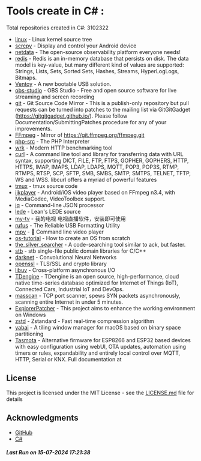 # Tools create in C# : 

Total repositories created in C#: 3102322

- [linux](https://github.com/torvalds/linux) - Linux kernel source tree
- [scrcpy](https://github.com/Genymobile/scrcpy) - Display and control your Android device
- [netdata](https://github.com/netdata/netdata) - The open-source observability platform everyone needs!
- [redis](https://github.com/redis/redis) - Redis is an in-memory database that persists on disk. The data model is key-value, but many different kind of values are supported: Strings, Lists, Sets, Sorted Sets, Hashes, Streams, HyperLogLogs, Bitmaps.
- [Ventoy](https://github.com/ventoy/Ventoy) - A new bootable USB solution.
- [obs-studio](https://github.com/obsproject/obs-studio) - OBS Studio - Free and open source software for live streaming and screen recording
- [git](https://github.com/git/git) - Git Source Code Mirror - This is a publish-only repository but pull requests can be turned into patches to the mailing list via GitGitGadget (https://gitgitgadget.github.io/). Please follow Documentation/SubmittingPatches procedure for any of your improvements.
- [FFmpeg](https://github.com/FFmpeg/FFmpeg) - Mirror of https://git.ffmpeg.org/ffmpeg.git
- [php-src](https://github.com/php/php-src) - The PHP Interpreter
- [wrk](https://github.com/wg/wrk) - Modern HTTP benchmarking tool
- [curl](https://github.com/curl/curl) - A command line tool and library for transferring data with URL syntax, supporting DICT, FILE, FTP, FTPS, GOPHER, GOPHERS, HTTP, HTTPS, IMAP, IMAPS, LDAP, LDAPS, MQTT, POP3, POP3S, RTMP, RTMPS, RTSP, SCP, SFTP, SMB, SMBS, SMTP, SMTPS, TELNET, TFTP, WS and WSS. libcurl offers a myriad of powerful features
- [tmux](https://github.com/tmux/tmux) - tmux source code
- [ijkplayer](https://github.com/bilibili/ijkplayer) - Android/iOS video player based on FFmpeg n3.4, with MediaCodec, VideoToolbox support.
- [jq](https://github.com/jqlang/jq) - Command-line JSON processor
- [lede](https://github.com/coolsnowwolf/lede) - Lean's LEDE source
- [my-tv](https://github.com/lizongying/my-tv) - 我的电视 电视直播软件，安装即可使用
- [rufus](https://github.com/pbatard/rufus) - The Reliable USB Formatting Utility
- [mpv](https://github.com/mpv-player/mpv) - 🎥 Command line video player
- [os-tutorial](https://github.com/cfenollosa/os-tutorial) - How to create an OS from scratch
- [the_silver_searcher](https://github.com/ggreer/the_silver_searcher) - A code-searching tool similar to ack, but faster.
- [stb](https://github.com/nothings/stb) - stb single-file public domain libraries for C/C++
- [darknet](https://github.com/pjreddie/darknet) - Convolutional Neural Networks
- [openssl](https://github.com/openssl/openssl) - TLS/SSL and crypto library
- [libuv](https://github.com/libuv/libuv) - Cross-platform asynchronous I/O
- [TDengine](https://github.com/taosdata/TDengine) - TDengine is an open source, high-performance, cloud native time-series database optimized for Internet of Things (IoT), Connected Cars, Industrial IoT and DevOps.
- [masscan](https://github.com/robertdavidgraham/masscan) - TCP port scanner, spews SYN packets asynchronously, scanning entire Internet in under 5 minutes.
- [ExplorerPatcher](https://github.com/valinet/ExplorerPatcher) - This project aims to enhance the working environment on Windows
- [zstd](https://github.com/facebook/zstd) - Zstandard - Fast real-time compression algorithm
- [yabai](https://github.com/koekeishiya/yabai) - A tiling window manager for macOS based on binary space partitioning
- [Tasmota](https://github.com/arendst/Tasmota) - Alternative firmware for ESP8266 and ESP32 based devices with easy configuration using webUI, OTA updates, automation using timers or rules, expandability and entirely local control over MQTT, HTTP, Serial or KNX. Full documentation at


## License

This project is licensed under the MIT License - see the [LICENSE.md](LICENSE.md) file for details

## Acknowledgments

- [GitHub](https://github.com)
- [C#](https://dotnet.microsoft.com/en-us/languages/csharp)


##### _Last Run on 15-07-2024 17:21:38_